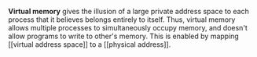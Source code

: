 **Virtual memory** gives the illusion of a large private address space to each process that it believes belongs entirely to itself. Thus, virtual memory allows multiple processes to simultaneously occupy memory, and doesn't allow programs to write to other's memory. This is enabled by mapping [[virtual address space]] to a [[physical address]].